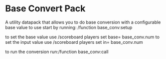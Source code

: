 # Base Convert Pack
A utility datapack that allows you to do base conversion with a configurable base value
to use start by running: /function base_conv:setup

to set the base value use /scoreboard players set base= base_conv.num <number>
to set the input value use /scoreboard players set in= base_conv.num <number>

to run the conversion run:/function base_conv:call
